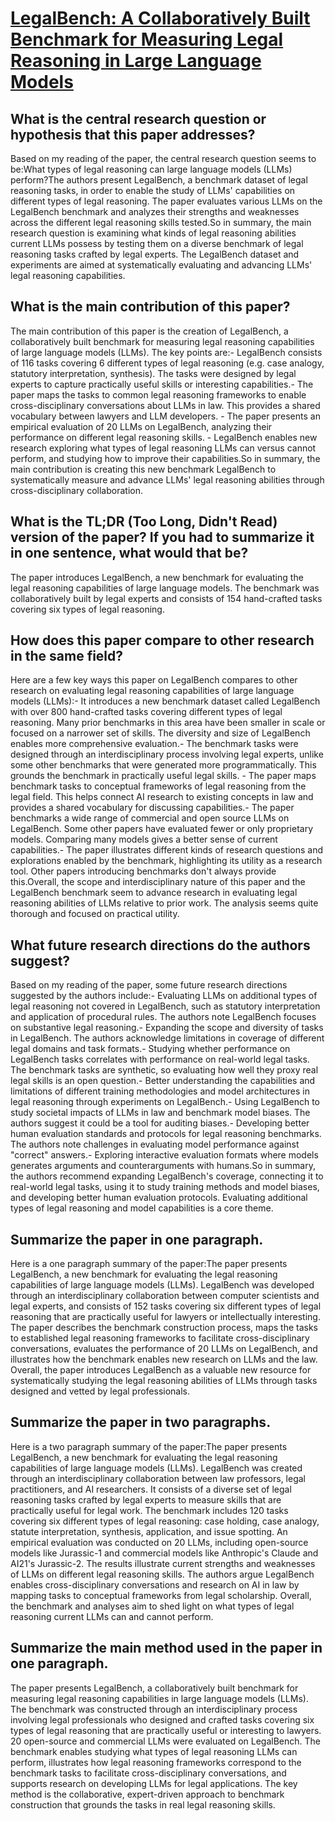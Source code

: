 # [LegalBench: A Collaboratively Built Benchmark for Measuring Legal   Reasoning in Large Language Models](https://arxiv.org/abs/2308.11462)

## What is the central research question or hypothesis that this paper addresses?

Based on my reading of the paper, the central research question seems to be:What types of legal reasoning can large language models (LLMs) perform?The authors present LegalBench, a benchmark dataset of legal reasoning tasks, in order to enable the study of LLMs' capabilities on different types of legal reasoning. The paper evaluates various LLMs on the LegalBench benchmark and analyzes their strengths and weaknesses across the different legal reasoning skills tested.So in summary, the main research question is examining what kinds of legal reasoning abilities current LLMs possess by testing them on a diverse benchmark of legal reasoning tasks crafted by legal experts. The LegalBench dataset and experiments are aimed at systematically evaluating and advancing LLMs' legal reasoning capabilities.


## What is the main contribution of this paper?

The main contribution of this paper is the creation of LegalBench, a collaboratively built benchmark for measuring legal reasoning capabilities of large language models (LLMs). The key points are:- LegalBench consists of 116 tasks covering 6 different types of legal reasoning (e.g. case analogy, statutory interpretation, synthesis). The tasks were designed by legal experts to capture practically useful skills or interesting capabilities.- The paper maps the tasks to common legal reasoning frameworks to enable cross-disciplinary conversations about LLMs in law. This provides a shared vocabulary between lawyers and LLM developers. - The paper presents an empirical evaluation of 20 LLMs on LegalBench, analyzing their performance on different legal reasoning skills. - LegalBench enables new research exploring what types of legal reasoning LLMs can versus cannot perform, and studying how to improve their capabilities.So in summary, the main contribution is creating this new benchmark LegalBench to systematically measure and advance LLMs' legal reasoning abilities through cross-disciplinary collaboration.


## What is the TL;DR (Too Long, Didn't Read) version of the paper? If you had to summarize it in one sentence, what would that be?

The paper introduces LegalBench, a new benchmark for evaluating the legal reasoning capabilities of large language models. The benchmark was collaboratively built by legal experts and consists of 154 hand-crafted tasks covering six types of legal reasoning.


## How does this paper compare to other research in the same field?

Here are a few key ways this paper on LegalBench compares to other research on evaluating legal reasoning capabilities of large language models (LLMs):- It introduces a new benchmark dataset called LegalBench with over 800 hand-crafted tasks covering different types of legal reasoning. Many prior benchmarks in this area have been smaller in scale or focused on a narrower set of skills. The diversity and size of LegalBench enables more comprehensive evaluation.- The benchmark tasks were designed through an interdisciplinary process involving legal experts, unlike some other benchmarks that were generated more programmatically. This grounds the benchmark in practically useful legal skills. - The paper maps benchmark tasks to conceptual frameworks of legal reasoning from the legal field. This helps connect AI research to existing concepts in law and provides a shared vocabulary for discussing capabilities.- The paper benchmarks a wide range of commercial and open source LLMs on LegalBench. Some other papers have evaluated fewer or only proprietary models. Comparing many models gives a better sense of current capabilities.- The paper illustrates different kinds of research questions and explorations enabled by the benchmark, highlighting its utility as a research tool. Other papers introducing benchmarks don't always provide this.Overall, the scope and interdisciplinary nature of this paper and the LegalBench benchmark seem to advance research in evaluating legal reasoning abilities of LLMs relative to prior work. The analysis seems quite thorough and focused on practical utility.


## What future research directions do the authors suggest?

Based on my reading of the paper, some future research directions suggested by the authors include:- Evaluating LLMs on additional types of legal reasoning not covered in LegalBench, such as statutory interpretation and application of procedural rules. The authors note LegalBench focuses on substantive legal reasoning.- Expanding the scope and diversity of tasks in LegalBench. The authors acknowledge limitations in coverage of different legal domains and task formats.- Studying whether performance on LegalBench tasks correlates with performance on real-world legal tasks. The benchmark tasks are synthetic, so evaluating how well they proxy real legal skills is an open question.- Better understanding the capabilities and limitations of different training methodologies and model architectures in legal reasoning through experiments on LegalBench.- Using LegalBench to study societal impacts of LLMs in law and benchmark model biases. The authors suggest it could be a tool for auditing biases.- Developing better human evaluation standards and protocols for legal reasoning benchmarks. The authors note challenges in evaluating model performance against "correct" answers.- Exploring interactive evaluation formats where models generates arguments and counterarguments with humans.So in summary, the authors recommend expanding LegalBench's coverage, connecting it to real-world legal tasks, using it to study training methods and model biases, and developing better human evaluation protocols. Evaluating additional types of legal reasoning and model capabilities is a core theme.


## Summarize the paper in one paragraph.

Here is a one paragraph summary of the paper:The paper presents LegalBench, a new benchmark for evaluating the legal reasoning capabilities of large language models (LLMs). LegalBench was developed through an interdisciplinary collaboration between computer scientists and legal experts, and consists of 152 tasks covering six different types of legal reasoning that are practically useful for lawyers or intellectually interesting. The paper describes the benchmark construction process, maps the tasks to established legal reasoning frameworks to facilitate cross-disciplinary conversations, evaluates the performance of 20 LLMs on LegalBench, and illustrates how the benchmark enables new research on LLMs and the law. Overall, the paper introduces LegalBench as a valuable new resource for systematically studying the legal reasoning abilities of LLMs through tasks designed and vetted by legal professionals.


## Summarize the paper in two paragraphs.

Here is a two paragraph summary of the paper:The paper presents LegalBench, a new benchmark for evaluating the legal reasoning capabilities of large language models (LLMs). LegalBench was created through an interdisciplinary collaboration between law professors, legal practitioners, and AI researchers. It consists of a diverse set of legal reasoning tasks crafted by legal experts to measure skills that are practically useful for legal work. The benchmark includes 120 tasks covering six different types of legal reasoning: case holding, case analogy, statute interpretation, synthesis, application, and issue spotting. An empirical evaluation was conducted on 20 LLMs, including open-source models like Jurassic-1 and commercial models like Anthropic's Claude and AI21's Jurassic-2. The results illustrate current strengths and weaknesses of LLMs on different legal reasoning skills. The authors argue LegalBench enables cross-disciplinary conversations and research on AI in law by mapping tasks to conceptual frameworks from legal scholarship. Overall, the benchmark and analyses aim to shed light on what types of legal reasoning current LLMs can and cannot perform.


## Summarize the main method used in the paper in one paragraph.

The paper presents LegalBench, a collaboratively built benchmark for measuring legal reasoning capabilities in large language models (LLMs). The benchmark was constructed through an interdisciplinary process involving legal professionals who designed and crafted tasks covering six types of legal reasoning that are practically useful or interesting to lawyers. 20 open-source and commercial LLMs were evaluated on LegalBench. The benchmark enables studying what types of legal reasoning LLMs can perform, illustrates how legal reasoning frameworks correspond to the benchmark tasks to facilitate cross-disciplinary conversations, and supports research on developing LLMs for legal applications. The key method is the collaborative, expert-driven approach to benchmark construction that grounds the tasks in real legal reasoning skills.
